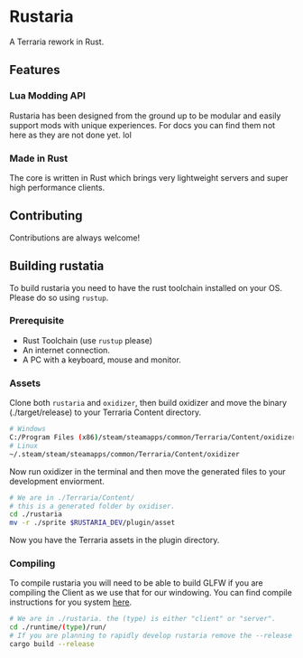 # Rustaria
A Terraria rework in Rust.

## Features
### Lua Modding API
Rustaria has been designed from the ground up to be modular and easily support mods with unique experiences. For docs you can find them not here as they are not done yet. lol
### Made in Rust
The core is written in Rust which brings very lightweight servers and super high performance clients.


## Contributing
Contributions are always welcome!

## Building rustatia
To build rustaria you need to have the rust toolchain installed on your OS. Please do so using `rustup`.
### Prerequisite
- Rust Toolchain (use `rustup` please)
- An internet connection.
- A PC with a keyboard, mouse and monitor.

### Assets
Clone both `rustaria` and `oxidizer`, then build oxidizer and move the binary (./target/release) to your Terraria Content directory. 
```bash
# Windows
C:/Program Files (x86)/steam/steamapps/common/Terraria/Content/oxidizer.exe
# Linux
~/.steam/steam/steamapps/common/Terraria/Content/oxidizer
```
Now run oxidizer in the terminal and then move the generated files to your development enviorment.
```bash
# We are in ./Terraria/Content/
# this is a generated folder by oxidiser.
cd ./rustaria
mv -r ./sprite $RUSTARIA_DEV/plugin/asset
```
Now you have the Terraria assets in the plugin directory.

### Compiling
To compile rustaria you will need to be able to build GLFW if you are compiling the Client as we use that for our windowing. You can find compile instructions for you system [here](https://www.glfw.org/docs/3.3/compile.html).

```bash
# We are in ./rustaria. the (type) is either "client" or "server". 
cd ./runtime/(type)/run/
# If you are planning to rapidly develop rustaria remove the --release tag as that heavily increases build times. 
cargo build --release
```